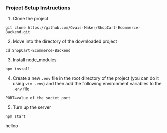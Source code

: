 ### Project Setup Instructions


1. Clone the project

```
git clone https://github.com/Ovais-Maker/ShopCart-Ecommerce-Backend.git
```

2. Move into the directory of the downloaded project

```
cd ShopCart-Ecommerce-Backend
```

3. Install node_modules
```
npm install
```

4. Create a new `.env` file in the root directory of the project (you can do it using `vim .env`) and then add the following environment variables to the `.env` file

```
PORT=value_of_the_socket_port
```


5. Turn up the server

```
npm start
```
helloo
